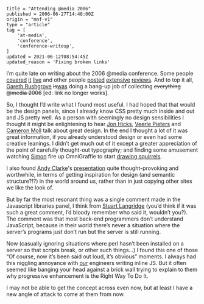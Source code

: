 ```
title = "Attending @media 2006"
published = 2006-06-27T14:48:00Z
origin = "mnf-v1"
type = "article"
tag = [
    'at-media',
    'conference',
    'conference-writeup',
]
updated = 2021-06-12T08:54:45Z
updated_reason = 'Fixing broken links'
```

I’m quite late on writing about the 2006 @media conference. Some people
[covered][ph] [it][sc] [live][cl] and other people [posted][jk]
[extensive][mp] [reviews][bw]. And to top it all, [Gareth Rushgrove][gr]
<del>is</del><ins>was</ins> doing a bang-up job of collecting <del>everything
@media 2006</del> \[ed: link no longer works\].

So, I thought I’d write what I found most useful. I had hoped that that would
be the design panels, since I already know CSS pretty much inside and out and
JS pretty well. As a person with seemingly no design sensibilities I thought
it might be enlightening to hear [Jon Hicks][jh], [Veerle Pieters][vp] and
[Cameron Moll][cm] talk about great design. In the end I thought a lot of it
was great information, if you already understood design or even had some
creative leanings. I didn’t get much out of it except a greater appreciation
of the point of carefully thought-out typography; and finding some amusement
watching [Simon][sw] fire up OmniGraffle to start [drawing squirrels][sq].

I also found [Andy Clarke][ac]'s [presentation][tc] quite thought-provoking
and worthwhile, in terms of getting inspiration for design (and semantic
structure?!?) in the world around us, rather than in just copying other sites
we like the look of.

But by far the most resonant thing was a single comment made in the Javascript
libraries panel, I think from [Stuart Langridge][sl] (you’d think if it was
such a great comment, I’d bloody remember who said it, wouldn’t you?). The
comment was that most back-end programmers don’t understand JavaScript,
because in their world there’s never a situation where the server’s programs
just don’t run but the server is still running.

Now (casually ignoring situations where perl hasn’t been installed on a server
so that scripts break, or other such things…) I found this one of those “Of
course, now it’s been said out loud, it’s obvious” moments. I always had this
niggling annoyance with [our][yh] engineers writing inline JS. But it often
seemed like banging your head against a brick wall trying to explain to them
why progressive enhancement is the Right Way To Do It.

I may not be able to get the concept across even now, but at least I have a
new angle of attack to come at them from now.


[ac]: https://stuffandnonsense.co.uk/
[bw]: https://benward.uk/blog/atmedia-2006-review
[cl]: http://www.cindyli.com/index.php/site/comments/media_2006_keynote_eric_meyer/
[cm]: http://cameronmoll.com/
[gr]: https://morethanseven.net/
[jh]: http://www.hicksdesign.co.uk/
[jk]: http://adactio.com/journal/1144/
[mp]: https://web.archive.org/web/2006123100000/http://www.thewatchmakerproject.com/journal/331/media-2006-in-review
[ph]: http://www.paulhammond.org/2006/06/atmedia/
[sc]: https://muffinresearch.co.uk/tag/media/
[sl]: https://www.kryogenix.org/
[sq]: http://flickr.com/photos/mn_francis/170761323/
[sw]: http://simonwillison.net/
[tc]: https://web.archive.org/web/2006123100000/http://www.stuffandnonsense.co.uk/downloads/transcendingcss.pdf
[vp]: http://veerle.duoh.com/
[yh]: http://uk.yahoo.com/
